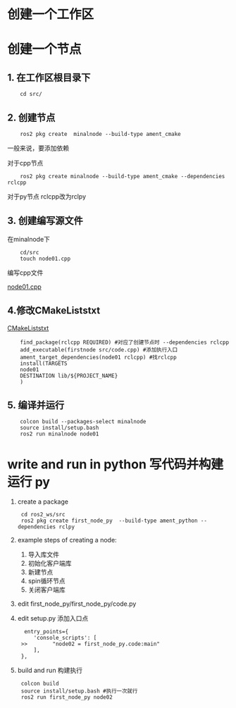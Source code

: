 # 创建一个工作区
# 创建一个节点

## 1. 在工作区根目录下 

        cd src/

## 2. 创建节点

        ros2 pkg create  minalnode --build-type ament_cmake

一般来说，要添加依赖

对于cpp节点

        ros2 pkg create minalnode --build-type ament_cmake --dependencies rclcpp
        
对于py节点 rclcpp改为rclpy

## 3. 创建编写源文件

在minalnode下

        cd/src
        touch node01.cpp
编写cpp文件

[node01.cpp](../src/learning_node/minalnode/src/node01.cpp)


## 4.修改CMakeListstxt
 
[CMakeListstxt](../src/learning_node/minalnode/CMakeLists.txt)

        find_package(rclcpp REQUIRED) #对应了创建节点时 --dependencies rclcpp
        add_executable(firstnode src/code.cpp) #添加执行入口
        ament_target_dependencies(node01 rclcpp) #找rclcpp
        install(TARGETS
        node01
        DESTINATION lib/${PROJECT_NAME}
        )

## 5. 编译并运行

        colcon build --packages-select minalnode
        source install/setup.bash
        ros2 run minalnode node01


# write and run in python 写代码并构建运行 py

1. create a package

        cd ros2_ws/src
        ros2 pkg create first_node_py  --build-type ament_python --dependencies rclpy 

2. example steps of creating a node:
     1. 导入库文件
     2. 初始化客户端库
     3. 新建节点
     4. spin循环节点
     5. 关闭客户端库 
 
3. edit first_node_py/first_node_py/code.py
4. edit setup.py 添加入口点

         entry_points={
            'console_scripts': [
        >>        "node02 = first_node_py.code:main"
            ],
        }, 
5. build and run 构建执行

        colcon build
        source install/setup.bash #执行一次就行
        ros2 run first_node_py node02
